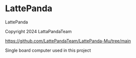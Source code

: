 # LattePanda

LattePanda

Copyright 2024 LattaPandaTeam

https://github.com/LattePandaTeam/LattePanda-Mu/tree/main

Single board computer used in this project
